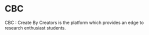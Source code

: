 # CBC
CBC : Create By Creators is the platform which provides an edge to research enthusiast students.
